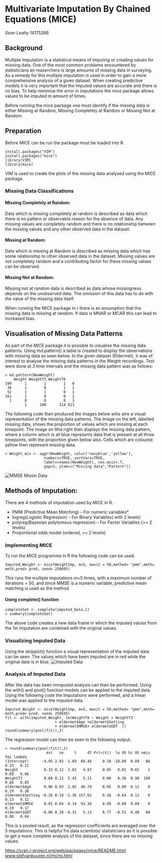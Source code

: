 # Multivariate Imputation By  Chained Equations (MICE)
*Sean Leahy* 
14175266

## Background
Multiple Imputation is a statistical means of imputing or creating values for missing data. One of the most common problems encountered by statisticians an reaserchers is large amounts of missing data in surveying. As a remedy for this multiple imputation is used in order to gain a more comprehensive analysis of a given dataset. When creating predictive models it is very important that the imputed values are accurate and there is no bias. To help minimise the error in imputations the mice package allows values to be imputed m amount of times.

Before running the mice package one must identify if the missing data is either Missing at Random, Missing Completely at Random or Missing Not at Random.

## Preparation
Before MICE can be run  the package must be loaded into R.
```
install.packages("VIM")
install.packages("mice")
library(VIM)
library(mice)
```
VIM is used to create the plots of the missing data analysed using the MICE package.

### Missing Data Classifications

#### Missing Completely at Random:
Data which is missing completely at random is described as data which there is no pattern or observable reason for the absence of data. Any missing values are completely random and there is no relationship between the missing values and any other observed data in the dataset.

#### Missing at Random:
Data which is missing at Random is described as missing data which has some relationship to other observed data in the dataset. Missing values are not completely random and a contributing factor for these missing values can be observed.

#### Missing Not at Random:
Missing not at random data is described as data whose missingness depends on the unobserved data. The omission of this data has to do with the value of the missing data itself. 

When running the MICE package in r there is an assumption that the missing data is missing at random. If data is MNAR or MCAR this can lead to increased bias. 

## Visualisation of Missing Data Patterns
As part of the MICE package it is possible to visualise the missing data patterns. 
Using md.pattern() a table is created to display the observations with missing data as seen below.
In the given dataset (Eldermet), it was of interest to analyse the missing data patterns in the Weight recordings. Test were done at 3 time intervals and the missing data pattern was as follows:
```
> md.pattern(NewWeight)
    Weight WeightT3 WeightT6    
199      1        1        1   0
 36      1        0        1   1
 52      1        1        0   1
161      1        0        0   2
  1      0        0        0   3
         1      198      214 413
```
The following code then produced the images below whis atre a visual representation of the missing data patterns. The image on the left, labelled missing data, shows the proportion of values which are missing at each timepoint. The image on tthe right then displays the missing data pattern, where a column which is all blue represents data that is present at all three timepoints, with the proportion given below also. Cells which are coloured yellow then represent missing data. 
```
> Weight_mis <- aggr(NewWeight, col=c('navyblue','yellow'),
                  numbers=TRUE, sortVars=TRUE,
                  labels=names(NewWeight), cex.axis=.7,
                  gap=3, ylab=c("Missing data","Pattern"))
```
 ![MMSE Missin Data](https://github.com/ULStats/MA4128Assessment-2018/blob/3ebd7f88c0acc3019a0723b0876b02eb258c847b/Weight%20Missing%20Data.png?raw=true) 

## Methods of Imputation:
There are 4 methods of imputation used by MICE in R.
* PMM (Predictive Mean Matching)  – For numeric variables*
* logreg(Logistic Regression) – For Binary Variables( with 2 levels)
* polyreg(Bayesian polytomous regression) – For Factor Variables (>= 2 levels)
* Proportional odds model (ordered, >= 2 levels)


### Implementing MICE
To run the MICE programme in R the following code can be used.
```
Imputed_Weight <- mice(WeightImp, m=5, maxit = 50,method= "pmm",meth= meth,pred= pred, seed= 250695)
```
This runs the multiple imputations m=5 times, with a maximum number of iterations = 50, and since MMSE is a numeric variable, predictive mean matching is used as the method.

#### Using complete() function
```
completeSet <- complete(imputed_Data,1)
> summary(completeSet)
```
The above code creates a new data frame in which the imputed values from the 1st imputation are combined with the original values.

### Visualizing Imputed Data
Using the stripplot() function a visual representation of the imputed data can be seen. The values which have been imputed are in red while the original data is in blue. 
![Imputed Data](https://github.com/ULStats/MA4128Assessment-2018/blob/53377f54eb17eb7e8cbbbb0d5cfcd96c773faa39/Weight%20Imputations.png?raw=true)

### Analysis of Imputed Data
After the data has been immputed analysis can then be performed. Using the with() and pool() function models can be applied to the imputed data.
Using the following code the Imputations were performed, and a linear model was applied to the imputed data.
```
Imputed_Weight <- mice(WeightImp, m=5, maxit = 50,method= "pmm",meth= meth,pred= pred, seed= 250695)
fit <- with(Imputed_Weight, lm(WeightT6 ~ Weight + WeightT3 
                       + eldermet$Age +eldermet$Setting 
                       + eldermet$MMSE+ eldermet$GDT  ))
round(summary(pool(fit)),2)
```
The regression model can then be seen in the following output.
```
> round(summary(pool(fit)),2)
                   est   se     t     df Pr(>|t|)  lo 95 hi 95 nmis  fmi lambda
(Intercept)      -4.95 2.93 -1.69  68.46     0.10 -10.80  0.89   NA 0.23   0.21
Weight            0.33 0.12  2.62   4.97     0.05   0.01  0.65    1 0.89   0.86
WeightT3          0.68 0.12  5.43   5.11     0.00   0.36  0.99  198 0.88   0.85
eldermet$Age      0.06 0.03  2.02  48.78     0.05   0.00  0.12    0 0.29   0.26
eldermet$Setting -0.26 0.19 -1.36 157.62     0.18  -0.64  0.12    0 0.13   0.12
eldermet$MMSE     0.01 0.04  0.14  93.36     0.89  -0.08  0.09    0 0.19   0.17
eldermet$GDT     -0.06 0.18 -0.31   5.13     0.77  -0.51  0.40   60 0.88   0.84
```
This is a pooled result, as the regression coefficients are averaged over the 5 imputations. This is helpful fro data scientists/ statisticians as it is possible to get a more complete analysis of the dataset, since there are no missing values.

https://cran.r-project.org/web/packages/mice/README.html
www.stefvanbuuren.nl/mi/mi.html
